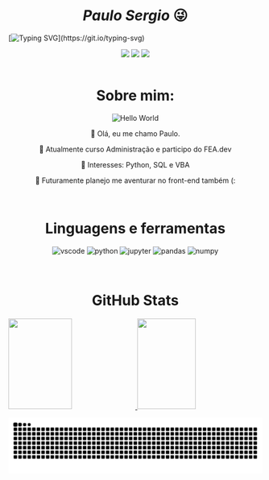 <h1 align="center">
   <i> Paulo Sergio </i> 😜
</h1>

[![Typing SVG](https://readme-typing-svg.herokuapp.com?font=Roboto&weight=800&size=25&pause=1000&color=F700F6&background=040BFF15&center=true&vCenter=true&width=1000&height=150&lines=Ol%C3%A1%2C+eu+me+chamo+Paulo;Seja+bem+vindo+ao+meu+perfil!)](https://git.io/typing-svg)

<div align = "center">  
  <a href="https://instagram.com/lauposergio" target="_blank"><img src="https://img.shields.io/badge/-Instagram-%23E4405F?style=for-the-badge&logo=instagram&logoColor=white" target="_blank"></a>
  <a href="https://www.twitch.tv/lauposergio" target="_blank"><img src="https://img.shields.io/badge/Twitch-9146FF?style=for-the-badge&logo=twitch&logoColor=white" target="_blank"></a>
  <a href="https://www.linkedin.com/in/paulosergio-" target="_blank"><img src="https://img.shields.io/badge/-LinkedIn-%230077B5?style=for-the-badge&logo=linkedin&logoColor=white" target="_blank"></a>
</div>

<br>

<div align="center">
<h1> Sobre mim: </h1>
<img height = "300" width = "400" src="https://images.squarespace-cdn.com/content/v1/593df14037c58172ed4d5ac9/1497734101092-YV4MY8JSHRJ5KG3HF8T2/helloworld.png?format=1000w" alt="Hello World">
 <p> 🫡 Olá, eu me chamo Paulo. </p>
 <p> 📘 Atualmente curso Administração e participo do FEA.dev</p> 
 <p> 🧠 Interesses: Python, SQL e VBA </p>
 <p> 🍃 Futuramente planejo me aventurar no front-end também (: </p>
</div>

<br>

<div align= "center">
<h1> Linguagens e ferramentas </h1>
<img alt = "vscode" height = "80" width = "80" src="https://cdn.jsdelivr.net/gh/devicons/devicon/icons/vscode/vscode-original.svg" />
<img alt = "python" height = "80" width = "80" src="https://cdn.jsdelivr.net/gh/devicons/devicon/icons/python/python-original.svg" />
<img alt = " jupyter" height = "80" width = "80" src="https://cdn.jsdelivr.net/gh/devicons/devicon/icons/jupyter/jupyter-original-wordmark.svg" />
<img alt = "pandas" height = "80" width = "80" src="https://cdn.jsdelivr.net/gh/devicons/devicon/icons/pandas/pandas-original-wordmark.svg" />
<img alt = "numpy" height = "80" width = "80" src="https://cdn.jsdelivr.net/gh/devicons/devicon/icons/numpy/numpy-original-wordmark.svg" />              
</div>

<br>
<br>

<h1 align="center"> GitHub Stats </h2>
<div>
  <a href="https://github.com/lauposergio">
  <img height="180em" width="50%" src="https://github-readme-stats.vercel.app/api?username=lauposergio&show_icons=true&theme=tokyonight&include_all_commits=true&count_private=true"/>
  <img height="180em" width="48%" src="https://github-readme-stats.vercel.app/api/top-langs/?username=lauposergio&layout=compact&langs_count=7&theme=tokyonight"/>
  </a>
</div>

![snake gif](https://github.com/GvFreitas1/GvFreitas1/blob/output/snake_gif_github.svg)
      
